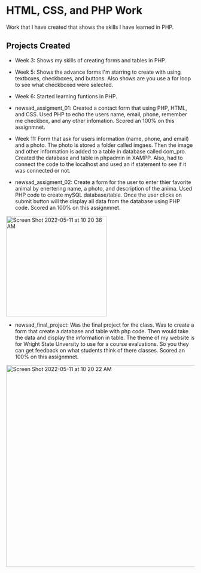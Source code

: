 # HTML, CSS, and PHP Work

Work that I have created that shows the skills I have learned in PHP. 

## Projects Created

- Week 3: Shows my skills of creating forms and tables in PHP.

- Week 5: Shows the advance forms I'm starring to create with using textboxes, checkboxes, and buttons. Also shows are you use a for loop to see what checkboxed were selected.

- Week 6: Started learning funtions in PHP.

- newsad_assigment_01: Created a contact form that using PHP, HTML, and CSS. Used PHP to echo the users name, email, phone, remember me checkbox, and 
                      any other infomation. Scored an 100% on this assignmnet.
                      
 - Week 11: Form that ask for users information (name, phone, and email) and a photo. The photo is stored a folder called imgaes. Then the image and other                    information is added to a table in database called com_pro. Created the database and table in phpadmin in XAMPP. Also, had to connect                       the code to the localhost and used an if statement to see if it was connected or not.

- newsad_assigment_02: Create a form for the user to enter thier favorite animal by enertering name, a photo, and description of the anima. Used PHP code to create                 mySQL database/table. Once the user clicks on submit button will the display all data from the database using PHP code.
                       Scored an 100% on this assignmnet.
                       
<img width="268" alt="Screen Shot 2022-05-11 at 10 20 36 AM" src="https://user-images.githubusercontent.com/56359938/167874546-d4b86631-0512-4a02-b561-f5f3d9ffb1b2.png">


                       
 - newsad_final_project: Was the final project for the class. Was to create a form that create a database and table with php code.
                         Then would take the data and display the information in table. The theme of my website is for Wright State                          Unversity to use for a course evaluations. So you they can get feedback on what students think of there                              classes. Scored an 100% on this assignmnet.


<img width="539" alt="Screen Shot 2022-05-11 at 10 20 22 AM" src="https://user-images.githubusercontent.com/56359938/167874131-bd929a2c-2f96-477c-8c46-3c992c425403.png">
